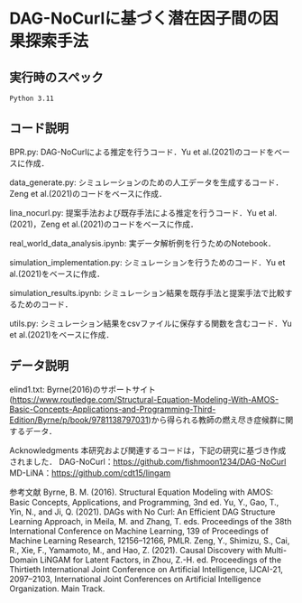 # DAG-NoCurlに基づく潜在因子間の因果探索手法

## 実行時のスペック
```
Python 3.11
```

## コード説明
BPR.py: DAG-NoCurlによる推定を行うコード．Yu et al.(2021)のコードをベースに作成．

data_generate.py: シミュレーションのための人工データを生成するコード．Zeng et al.(2021)のコードをベースに作成．

lina_nocurl.py: 提案手法および既存手法による推定を行うコード．Yu et al.(2021)，Zeng et al.(2021)のコードをベースに作成．

real_world_data_analysis.ipynb: 実データ解析例を行うためのNotebook．

simulation_implementation.py: シミュレーションを行うためのコード．Yu et al.(2021)をベースに作成．

simulation_results.ipynb: シミュレーション結果を既存手法と提案手法で比較するためのコード．

utils.py: シミュレーション結果をcsvファイルに保存する関数を含むコード．Yu et al.(2021)をベースに作成．

## データ説明
elind1.txt: Byrne(2016)のサポートサイト(https://www.routledge.com/Structural-Equation-Modeling-With-AMOS-Basic-Concepts-Applications-and-Programming-Third-Edition/Byrne/p/book/9781138797031)から得られる教師の燃え尽き症候群に関するデータ．



Acknowledgments
本研究および関連するコードは，下記の研究に基づき作成されました．
DAG-NoCurl：https://github.com/fishmoon1234/DAG-NoCurl
MD-LiNA：https://github.com/cdt15/lingam

参考文献
Byrne, B. M. (2016). Structural Equation Modeling with AMOS: Basic Concepts, Applications, and Programming, 3nd ed.
Yu, Y., Gao, T., Yin, N., and Ji, Q. (2021). DAGs with No Curl: An Efficient DAG Structure Learning Approach, in Meila, M. and Zhang, T. eds. Proceedings of the 38th International Conference on Machine Learning, 139 of Proceedings of Machine Learning Research, 12156–12166, PMLR.
Zeng, Y., Shimizu, S., Cai, R., Xie, F., Yamamoto, M., and Hao, Z. (2021). Causal Discovery with Multi-Domain LiNGAM for Latent Factors, in Zhou, Z.-H. ed. Proceedings of the Thirtieth International Joint Conference on Artificial Intelligence, IJCAI-21, 2097–2103, International Joint Conferences on Artificial Intelligence Organization. Main Track.
